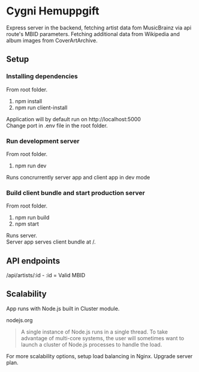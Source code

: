 # Cygni Hemuppgift

Express server in the backend, fetching artist data fom MusicBrainz via api route's MBID parameters. Fetching additional data from Wikipedia and album images from CoverArtArchive.

## Setup

### Installing dependencies

From root folder.

1. npm install
1. npm run client-install

Application will by default run on http://localhost:5000  
Change port in .env file in the root folder.

### Run development server

From root folder.

1. npm run dev

Runs concrurrently server app and client app in dev mode

### Build client bundle and start production server

From root folder.

1. npm run build
1. npm start

Runs server.  
Server app serves client bundle at /.

## API endpoints

/api/artists/:id - :id = Valid MBID

## Scalability

App runs with Node.js built in Cluster module. 

nodejs.org

> A single instance of Node.js runs in a single thread. To take advantage of multi-core systems, the user will sometimes want to launch a cluster of Node.js processes to handle the load.

For more scalability options, setup load balancing in Nginx. Upgrade server plan.
